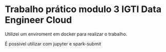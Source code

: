 # Trabalho prático modulo 3 IGTI Data Engineer Cloud

Utilizei um enviroment em docker para realizar o trabalho.

É possivel utilizar com jupyter e spark-submit